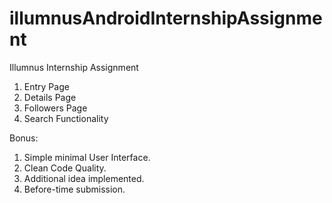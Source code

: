 # illumnusAndroidInternshipAssignment
Illumnus Internship Assignment
1) Entry Page
2) Details Page
3) Followers Page
4) Search Functionality


Bonus:
1. Simple minimal User Interface.
2. Clean Code Quality.
3. Additional idea implemented.
4. Before-time submission.
